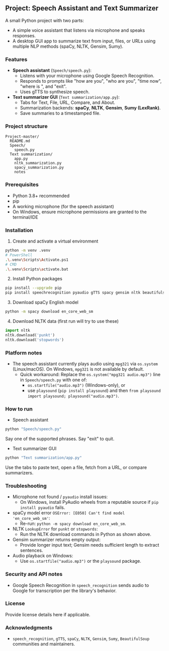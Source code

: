 ## Project: Speech Assistant and Text Summarizer

A small Python project with two parts:
- A simple voice assistant that listens via microphone and speaks responses.
- A desktop GUI app to summarize text from input, files, or URLs using multiple NLP methods (spaCy, NLTK, Gensim, Sumy).

### Features
- **Speech assistant** (`Speech/speech.py`):
  - Listens with your microphone using Google Speech Recognition.
  - Responds to prompts like "how are you", "who are you", "time now", "where is <place>", and "exit".
  - Uses gTTS to synthesize speech.
- **Text summarizer GUI** (`Text summarization/app.py`):
  - Tabs for Text, File, URL, Compare, and About.
  - Summarization backends: **spaCy**, **NLTK**, **Gensim**, **Sumy (LexRank)**.
  - Save summaries to a timestamped file.

### Project structure
```
Project-master/
  README.md
  Speech/
    speech.py
  Text summarization/
    app.py
    nltk_summarization.py
    spacy_summarization.py
    notes
```

### Prerequisites
- Python 3.8+ recommended
- pip
- A working microphone (for the speech assistant)
- On Windows, ensure microphone permissions are granted to the terminal/IDE

### Installation
1) Create and activate a virtual environment
```bash
python -m venv .venv
# PowerShell
.\.venv\Scripts\Activate.ps1
# CMD
.\.venv\Scripts\activate.bat
```

2) Install Python packages
```bash
pip install --upgrade pip
pip install speechrecognition pyaudio gTTS spacy gensim nltk beautifulsoup4 lxml sumy
```

3) Download spaCy English model
```bash
python -m spacy download en_core_web_sm
```

4) Download NLTK data (first run will try to use these)
```python
import nltk
nltk.download('punkt')
nltk.download('stopwords')
```

### Platform notes
- The speech assistant currently plays audio using `mpg321` via `os.system` (Linux/macOS). On Windows, `mpg321` is not available by default.
  - Quick workaround: Replace the `os.system("mpg321 audio.mp3")` line in `Speech/speech.py` with one of:
    - `os.startfile("audio.mp3")` (Windows-only), or
    - use `playsound` (`pip install playsound`) and then `from playsound import playsound; playsound("audio.mp3")`.

### How to run
- Speech assistant
```bash
python "Speech/speech.py"
```
Say one of the supported phrases. Say "exit" to quit.

- Text summarizer GUI
```bash
python "Text summarization/app.py"
```
Use the tabs to paste text, open a file, fetch from a URL, or compare summarizers.

### Troubleshooting
- Microphone not found / `pyaudio` install issues:
  - On Windows, install PyAudio wheels from a reputable source if `pip install pyaudio` fails.
- spaCy model error `OSError: [E050] Can't find model 'en_core_web_sm'`:
  - Re-run: `python -m spacy download en_core_web_sm`.
- NLTK `LookupError` for `punkt` or `stopwords`:
  - Run the NLTK download commands in Python as shown above.
- Gensim summarizer returns empty output:
  - Provide longer input text; Gensim needs sufficient length to extract sentences.
- Audio playback on Windows:
  - Use `os.startfile("audio.mp3")` or the `playsound` package.

### Security and API notes
- Google Speech Recognition in `speech_recognition` sends audio to Google for transcription per the library's behavior.

### License
Provide license details here if applicable.

### Acknowledgments
- `speech_recognition`, `gTTS`, `spaCy`, `NLTK`, `Gensim`, `Sumy`, `BeautifulSoup` communities and maintainers.
